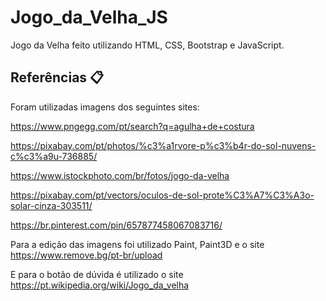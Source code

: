 # Jogo_da_Velha_JS
Jogo da Velha feito utilizando HTML, CSS, Bootstrap e JavaScript.

## Referências 📋

Foram utilizadas imagens dos seguintes sites:

https://www.pngegg.com/pt/search?q=agulha+de+costura

https://pixabay.com/pt/photos/%c3%a1rvore-p%c3%b4r-do-sol-nuvens-c%c3%a9u-736885/

https://www.istockphoto.com/br/fotos/jogo-da-velha

https://pixabay.com/pt/vectors/oculos-de-sol-prote%C3%A7%C3%A3o-solar-cinza-303511/

https://br.pinterest.com/pin/657877458067083716/


Para a edição das imagens foi utilizado Paint, Paint3D e o site https://www.remove.bg/pt-br/upload

E para o botão de dúvida é utilizado o site https://pt.wikipedia.org/wiki/Jogo_da_velha
